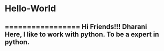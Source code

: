 # Hello-World
=================
Hi Friends!!!
Dharani Here, I like to work with python.
To be a expert in python.
-------------------------------------------
